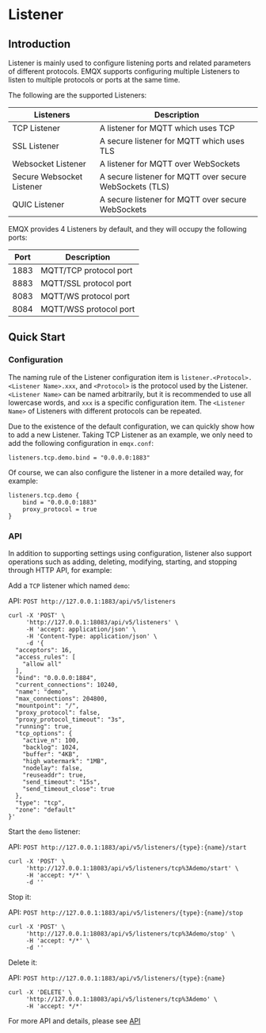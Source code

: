 # Listener

## Introduction

Listener is mainly used to configure listening ports and related parameters of different protocols. EMQX supports configuring multiple Listeners to listen to multiple protocols or ports at the same time.

The following are the supported Listeners:

| Listeners                 | Description                                             |
| ------------------------- | ------------------------------------------------------- |
| TCP Listener              | A listener for MQTT which uses TCP                      |
| SSL Listener              | A secure listener for MQTT which uses TLS               |
| Websocket Listener        | A listener for MQTT over WebSockets                     |
| Secure Websocket Listener | A secure listener for MQTT over secure WebSockets (TLS) |
| QUIC Listener             | A secure listener for MQTT over secure WebSockets       |

EMQX provides 4 Listeners by default, and they will occupy the following ports:

| Port            | Description             |
| ----------------| ----------------------- |
| 1883            | MQTT/TCP protocol port  |
| 8883            | MQTT/SSL protocol port  |
| 8083            | MQTT/WS protocol port   |
| 8084            | MQTT/WSS protocol port  |

## Quick Start

### Configuration

The naming rule of the Listener configuration item is `listener.<Protocol>.<Listener Name>.xxx`, and `<Protocol>` is the protocol used by the Listener. `<Listener Name>` can be named arbitrarily, but it is recommended to use all lowercase words, and `xxx` is a specific configuration item. The `<Listener Name>` of Listeners with different protocols can be repeated.

Due to the existence of the default configuration, we can quickly show how to add a new Listener. Taking TCP Listener as an example, we only need to add the following configuration in `emqx.conf`:

```
listeners.tcp.demo.bind = "0.0.0.0:1883"
```


Of course, we can also configure the listener in a more detailed way, for example:

```
listeners.tcp.demo {
    bind = "0.0.0.0:1883"
    proxy_protocol = true
}
```

### API

In addition to supporting settings using configuration, listener also support operations such as adding, deleting, modifying, starting, and stopping through HTTP API, for example:

Add a `TCP` listener which named `demo`:

API: `POST http://127.0.0.1:1883/api/v5/listeners`

```
curl -X 'POST' \
     'http://127.0.0.1:18083/api/v5/listeners' \
     -H 'accept: application/json' \
     -H 'Content-Type: application/json' \
     -d '{
  "acceptors": 16,
  "access_rules": [
    "allow all"
  ],
  "bind": "0.0.0.0:1884",
  "current_connections": 10240,
  "name": "demo",
  "max_connections": 204800,
  "mountpoint": "/",
  "proxy_protocol": false,
  "proxy_protocol_timeout": "3s",
  "running": true,
  "tcp_options": {
    "active_n": 100,
    "backlog": 1024,
    "buffer": "4KB",
    "high_watermark": "1MB",
    "nodelay": false,
    "reuseaddr": true,
    "send_timeout": "15s",
    "send_timeout_close": true
  },
  "type": "tcp",
  "zone": "default"
}'
```

Start the `demo` listener:

API: `POST http://127.0.0.1:1883/api/v5/listeners/{type}:{name}/start`

```
curl -X 'POST' \
     'http://127.0.0.1:18083/api/v5/listeners/tcp%3Ademo/start' \
     -H 'accept: */*' \
     -d ''
```

Stop it:

API: `POST http://127.0.0.1:1883/api/v5/listeners/{type}:{name}/stop`


```
curl -X 'POST' \
     'http://127.0.0.1:18083/api/v5/listeners/tcp%3Ademo/stop' \
     -H 'accept: */*' \
     -d ''
```

Delete it:

API: `POST http://127.0.0.1:1883/api/v5/listeners/{type}:{name}`


```
curl -X 'DELETE' \
     'http://127.0.0.1:18083/api/v5/listeners/tcp%3Ademo' \
     -H 'accept: */*'
```

For more API and details, please see [API](./admin/api.md)
